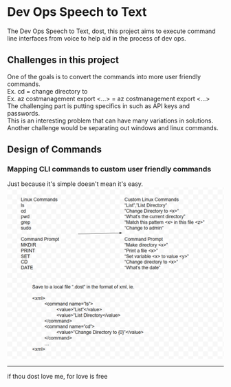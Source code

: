 # Dev Ops Speech to Text

The Dev Ops Speech to Text, dost, this project aims to execute command line interfaces from voice to help aid in the process of dev ops.

## Challenges in this project
One of the goals is to convert the commands into more user friendly commands.\
Ex. cd <FOLDER> = change directory to <FOLDER>\
Ex. az costmanagement export <...> = az costmanagement export <...>\
The challenging part is putting specifics in such as API keys and passwords.\
This is an interesting problem that can have many variations in solutions.\
Another challenge would be separating out windows and linux commands.

## Design of Commands
### Mapping CLI commands to custom user friendly commands
Just because it's simple doesn't mean it's easy.
![CLI To Custom Commands](Resources/systemdesigndiagram01.png)

-----

if thou dost love me, for love is free
